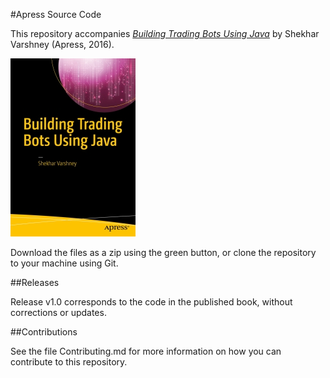#Apress Source Code

This repository accompanies [*Building Trading Bots Using Java*](http://www.apress.com/9781484225196) by Shekhar Varshney (Apress, 2016).

![Cover image](9781484225196.jpg)

Download the files as a zip using the green button, or clone the repository to your machine using Git.

##Releases

Release v1.0 corresponds to the code in the published book, without corrections or updates.

##Contributions

See the file Contributing.md for more information on how you can contribute to this repository.
